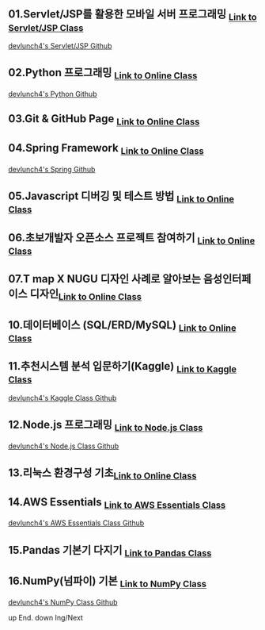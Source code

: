 ## 01.Servlet/JSP를 활용한 모바일 서버 프로그래밍 <sub>[Link to Servlet/JSP Class](https://tacademy.skplanet.com/live/player/onlineLectureDetail.action?seq=100)</sub>

[devlunch4's Servlet/JSP Github](https://github.com/devlunch4/TAcademyServletJSPMobileServerProgramming)

## 02.Python 프로그래밍 <sub>[Link to Online Class](https://tacademy.skplanet.com/live/player/onlineLectureDetail.action?seq=89)</sub>

[devlunch4's Python Github](https://github.com/devlunch4/TAcademyPython)

## 03.Git & GitHub Page <sub>[Link to Online Class](https://tacademy.skplanet.com/live/player/onlineLectureDetail.action?seq=171)

## 04.Spring Framework <sub>[Link to Online Class](https://tacademy.skplanet.com/live/player/onlineLectureDetail.action?seq=88)</sub>

[devlunch4's Spring Github](https://github.com/devlunch4/TAcademySpringFramework)

## 05.Javascript 디버깅 및 테스트 방법 <sub>[Link to Online Class](https://tacademy.skplanet.com/live/player/onlineLectureDetail.action?seq=126)</sub>

## 06.초보개발자 오픈소스 프로젝트 참여하기 <sub>[Link to Online Class](https://tacademy.skplanet.com/live/player/onlineLectureDetail.action?seq=127)</sub>
  
## 07.T map X NUGU 디자인 사례로 알아보는 음성인터페이스 디자인<sub>[Link to Online Class](https://tacademy.skplanet.com/live/player/onlineLectureDetail.action?seq=141)</sub>


## 10.데이터베이스 (SQL/ERD/MySQL) <sub>[Link to Online Class](https://tacademy.skplanet.com/live/player/onlineLectureDetail.action?seq=72)</sub>


## 11.추천시스템 분석 입문하기(Kaggle) <sub>[Link to Kaggle Class](https://tacademy.skplanet.com/live/player/onlineLectureDetail.action?seq=194)</sub>

[devlunch4's Kaggle Class Github](https://github.com/devlunch4/TAcademyKaggle)


## 12.Node.js 프로그래밍 <sub>[Link to Node.js Class](https://tacademy.skplanet.com/live/player/onlineLectureDetail.action?seq=71)</sub>

[devlunch4's Node.js Class Github](https://github.com/devlunch4/TAcademyNode.js)

## 13.리눅스 환경구성 기초<sub>[Link to Online Class](https://tacademy.skplanet.com/live/player/onlineLectureDetail.action?seq=185)</sub>  
  
## 14.AWS Essentials <sub>[Link to AWS Essentials Class](https://tacademy.skplanet.com/live/player/onlineLectureDetail.action?seq=86)</sub>

[devlunch4's AWS Essentials Class Github](https://github.com/devlunch4/TAcademyAWS_Essentials)

## 15.Pandas 기본기 다지기 <sub>[Link to Pandas Class](https://tacademy.skplanet.com/live/player/onlineLectureDetail.action?seq=180)</sub>

## 16.NumPy(넘파이) 기본 <sub>[Link to NumPy Class](https://tacademy.skplanet.com/live/player/onlineLectureDetail.action?seq=153)</sub>
  
  
[devlunch4's NumPy Class Github](https://github.com/devlunch4/TAcademyNumPyBasic)

up End.
down Ing/Next 
